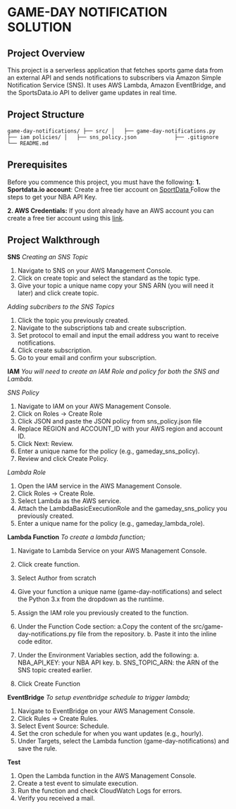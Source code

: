 # GAME-DAY NOTIFICATION SOLUTION
## Project Overview

This project is a serverless application that fetches sports game data from an external API and sends notifications to subscribers via Amazon Simple Notification Service (SNS). It uses AWS Lambda, Amazon EventBridge, and the SportsData.io API to deliver game updates in real time.

## Project Structure

`game-day-notifications/
├── src/
│   ├── game-day-notifications.py          
├── iam policies/
│   ├── sns_policy.json           
├── .gitignore
└── README.md  `                      

## Prerequisites
Before you commence this project, you must have the following:
**1. Sportdata.io account**: 
Create a free tier account on [SportData ](https://sportsdata.io/)
Follow the steps to get your NBA API Key.

**2. AWS Credentials:**
If you dont already have an AWS account you can create a free tier account using this [link](https://signin.aws.amazon.com/signup?request_type=register).

## Project Walkthrough

**SNS**
*Creating an SNS Topic*
1. Navigate to SNS on your AWS Management Console.
2. Click on create topic and select the standard as the topic type.
3. Give your topic a unique name copy your SNS ARN (you will need it later) and click create topic.

*Adding subcribers to the SNS Topics*
1. Click the topic you previously created.
2. Navigate to the subscriptions tab and create subscription.
3. Set protocol to email and input the email address you want to receive notifications.
4. Click create subscription.
5. Go to your email and confirm your subscription.

**IAM**
*You will need to create an IAM Role and policy for both the SNS and Lambda.*

*SNS Policy*
1. Navigate to IAM on your AWS Management Console.
2. Click on Roles → Create Role
3. Click JSON and paste the JSON policy from sns_policy.json file
4. Replace REGION and ACCOUNT_ID with your AWS region and account ID.
5. Click Next: Review.
6. Enter a unique name for the policy (e.g., gameday_sns_policy).
7. Review and click Create Policy.

*Lambda Role*
1. Open the IAM service in the AWS Management Console.
2. Click Roles → Create Role.
3. Select Lambda as the AWS service.
4. Attach the LambdaBasicExecutionRole and the gameday_sns_policy you previously created.
5. Enter a unique name for the policy (e.g., gameday_lambda_role).

**Lambda Function**
*To create a lambda function;*
1. Navigate to Lambda Service on your AWS Management Console.
2. Click create function.
3. Select Author from scratch
4. Give your function a unique name (game-day-notifications) and select the Python 3.x from the dropdown as the runtiime.
5. Assign the IAM role you previously created to the function.

6. Under the Function Code section:
    a.Copy the content of the src/game-day-notifications.py file from the repository.
    b. Paste it into the inline code editor.
7. Under the Environment Variables section, add the following:
    a. NBA_API_KEY: your NBA API key.
b.  SNS_TOPIC_ARN: the ARN of the SNS topic created earlier.
8. Click Create Function

**EventBridge**
*To setup eventbridge schedule to trigger lambda;*
1. Navigate to EventBridge on your AWS Management Console.
2. Click Rules → Create Rules.
3. Select Event Source: Schedule.
4. Set the cron schedule for when you want updates (e.g., hourly).
5. Under Targets, select the Lambda function (game-day-notifications) and save the rule.

**Test**
1. Open the Lambda function in the AWS Management Console.
2. Create a test event to simulate execution.
3. Run the function and check CloudWatch Logs for errors.
4. Verify you received a mail.
